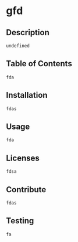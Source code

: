 # gfd
    
## Description
    
    undefined

## Table of Contents

    fda
    
## Installation
    
    fdas

 ## Usage

    fda

## Licenses

    fdsa

## Contribute

    fdas

## Testing

    fa 